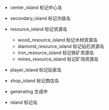 - center_island 标记中心岛
- secondary_island 标记次级岛
- resource_island 标记资源岛
    - wood_resource_island 标记木材资源岛
    - diamond_resource_island 标记钻石资源岛
    - iron_resource_island 标记铁矿资源岛
    - mines_resource_island 标记矿场资源岛
- player_island 标记玩家岛
- shop_island 标记商店岛

- generating 生成中
- island 标记岛